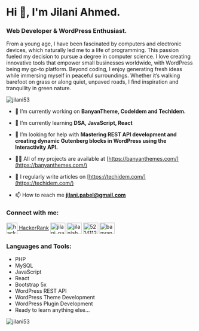<h1>Hi 👋, I'm Jilani Ahmed.</h1>
<h3>Web Developer & WordPress Enthusiast.</h3>

From a young age, I have been fascinated by computers and electronic devices, which naturally led me to a life of programming. This passion fueled my decision to pursue a degree in computer science. I love creating innovative tools that empower small businesses worldwide, with WordPress being my go-to platform. Beyond coding, I enjoy generating fresh ideas while immersing myself in peaceful surroundings. Whether it’s walking barefoot on grass or along quiet, unpaved roads, I find inspiration and tranquility in green nature.

<p align="left"> <img src="https://komarev.com/ghpvc/?username=jilani53&label=Profile%20views&color=0e75b6&style=flat" alt="jilani53" /> </p>

- 🔭 I’m currently working on **BanyanTheme, CodeIdem and TechIdem.**

- 🌱 I’m currently learning **DSA, JavaScript, React**

- 🤝 I’m looking for help with **Mastering REST API development and creating dynamic Gutenberg blocks in WordPress using the Interactivity API.**

- 👨‍💻 All of my projects are available at [https://banyanthemes.com/](https://banyanthemes.com/)

- 📝 I regularly write articles on [https://techidem.com/](https://techidem.com/)

- 📫 How to reach me **jilani.pabel@gmail.com**

<h3 align="left">Connect with me:</h3>
<p align="left">
<a href="https://www.hackerrank.com/jilani_pabel" target="blank"><img align="center" src="https://user-images.githubusercontent.com/17762967/42728663-26ebdb04-87dd-11e8-928f-fb01479a2ce1.png" alt="hackerrank" height="30" style="height:30px !important"/> HackerRank</a>
<a href="https://twitter.com/jilani_pabel" target="blank"><img align="center" src="https://raw.githubusercontent.com/rahuldkjain/github-profile-readme-generator/master/src/images/icons/Social/twitter.svg" alt="jilani_pabel" height="30" width="40" style="height:30px !important"/></a>
<a href="https://linkedin.com/in/jilaniahmed53" target="blank"><img align="center" src="https://raw.githubusercontent.com/rahuldkjain/github-profile-readme-generator/master/src/images/icons/Social/linked-in-alt.svg" alt="jilaniahmed53" height="30" width="40" style="height:30px !important"/></a>
<a href="https://stackoverflow.com/users/5214112" target="blank"><img align="center" src="https://raw.githubusercontent.com/rahuldkjain/github-profile-readme-generator/master/src/images/icons/Social/stack-overflow.svg" alt="5214112" height="30" width="40" style="height:30px !important"/></a>
<a href="https://dribbble.com/banyantheme" target="blank"><img align="center" src="https://raw.githubusercontent.com/rahuldkjain/github-profile-readme-generator/master/src/images/icons/Social/dribbble.svg" alt="banyantheme" height="30" width="40" style="height:30px !important"/></a>
</p>

<h3 align="left">Languages and Tools:</h3>

- PHP
- MySQL
- JavaScript
- React
- Bootstrap 5x
- WordPress REST API
- WordPress Theme Development
- WordPress Plugin Development
- Ready to learn anything else...

<p><img align="center" src="https://github-readme-streak-stats.herokuapp.com/?user=jilani53&" alt="jilani53" /></p>

